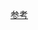 [参考](http://ksnowlv.github.io/blog/2014/09/07/xcode6-too-many-arguments-to-function-call-expected-0-have-2/)